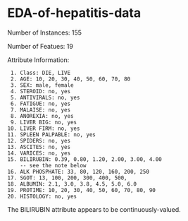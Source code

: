 # EDA-of-hepatitis-data

Number of Instances: 155

Number of Featues: 19

Attribute Information:

     1. Class: DIE, LIVE
     2. AGE: 10, 20, 30, 40, 50, 60, 70, 80
     3. SEX: male, female
     4. STEROID: no, yes
     5. ANTIVIRALS: no, yes
     6. FATIGUE: no, yes
     7. MALAISE: no, yes
     8. ANOREXIA: no, yes
     9. LIVER BIG: no, yes
    10. LIVER FIRM: no, yes
    11. SPLEEN PALPABLE: no, yes
    12. SPIDERS: no, yes
    13. ASCITES: no, yes
    14. VARICES: no, yes
    15. BILIRUBIN: 0.39, 0.80, 1.20, 2.00, 3.00, 4.00
        -- see the note below
    16. ALK PHOSPHATE: 33, 80, 120, 160, 200, 250
    17. SGOT: 13, 100, 200, 300, 400, 500, 
    18. ALBUMIN: 2.1, 3.0, 3.8, 4.5, 5.0, 6.0
    19. PROTIME: 10, 20, 30, 40, 50, 60, 70, 80, 90
    20. HISTOLOGY: no, yes
The BILIRUBIN attribute appears to be continuously-valued.
